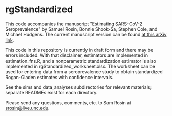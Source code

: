 # rgStandardized
This code accompanies the manuscript "Estimating SARS-CoV-2 Seroprevalence" by Samuel Rosin, Bonnie Shook-Sa, Stephen Cole, and Michael Hudgens. The current manuscript version can be found [at this arXiv link](https://arxiv.org/abs/2111.02910).

This code in this repository is currently in draft form and there may be errors included. With that disclaimer, estimators are implemented in estimation_fns.R, and a nonparametric standardization estimator is also implemented in rgStandardized_worksheet.xlsx. The worksheet can be used for entering data from a seroprevalence study to obtain standardized Rogan-Gladen estimates with confidence intervals. 

See the sims and data_analyses subdirectories for relevant materials; separate READMEs exist for each directory. 

Please send any questions, comments, etc. to Sam Rosin at srosin@live.unc.edu. 
